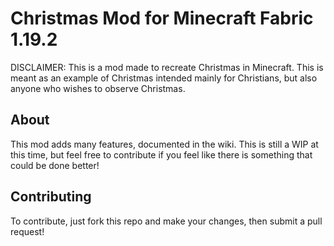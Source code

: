 # Christmas Mod for Minecraft Fabric 1.19.2

DISCLAIMER: This is a mod made to recreate Christmas in Minecraft. This is meant as an example of Christmas intended mainly for Christians, but also anyone who wishes to observe Christmas.

## About

This mod adds many features, documented in the wiki. This is still a WIP at this time, but feel free to contribute if you feel like there is something that could be done better!

## Contributing

To contribute, just fork this repo and make your changes, then submit a pull request!